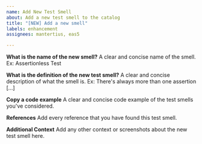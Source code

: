 ```yaml
---
name: Add New Test Smell
about: Add a new test smell to the catalog
title: "[NEW] Add a new smell"
labels: enhancement
assignees: mantertius, eas5

---
```


**What is the name of the new smell?**
A clear and concise name of the smell. Ex: Assertionless Test

**What is the definition of the new test smell?**
A clear and concise description of what the smell is. Ex: There's always more than one assertion [...]

**Copy a code example**
A clear and concise code example of the test smells you've considered.

**References**
Add every reference that you have found this test smell.

**Additional Context**
Add any other context or screenshots about the new test smell here. 
